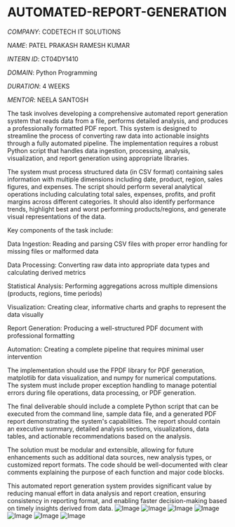 # AUTOMATED-REPORT-GENERATION

*COMPANY*: CODETECH IT SOLUTIONS

*NAME*: PATEL PRAKASH RAMESH KUMAR

*INTERN ID*: CT04DY1410

*DOMAIN*: Python Programming

*DURATION*: 4 WEEKS

*MENTOR*: NEELA SANTOSH


The task involves developing a comprehensive automated report generation system that reads data from a file, performs detailed analysis, and produces a professionally formatted PDF report. This system is designed to streamline the process of converting raw data into actionable insights through a fully automated pipeline. The implementation requires a robust Python script that handles data ingestion, processing, analysis, visualization, and report generation using appropriate libraries.

The system must process structured data (in CSV format) containing sales information with multiple dimensions including date, product, region, sales figures, and expenses. The script should perform several analytical operations including calculating total sales, expenses, profits, and profit margins across different categories. It should also identify performance trends, highlight best and worst performing products/regions, and generate visual representations of the data.

Key components of the task include:

Data Ingestion: Reading and parsing CSV files with proper error handling for missing files or malformed data

Data Processing: Converting raw data into appropriate data types and calculating derived metrics

Statistical Analysis: Performing aggregations across multiple dimensions (products, regions, time periods)

Visualization: Creating clear, informative charts and graphs to represent the data visually

Report Generation: Producing a well-structured PDF document with professional formatting

Automation: Creating a complete pipeline that requires minimal user intervention

The implementation should use the FPDF library for PDF generation, matplotlib for data visualization, and numpy for numerical computations. The system must include proper exception handling to manage potential errors during file operations, data processing, or PDF generation.

The final deliverable should include a complete Python script that can be executed from the command line, sample data file, and a generated PDF report demonstrating the system's capabilities. The report should contain an executive summary, detailed analysis sections, visualizations, data tables, and actionable recommendations based on the analysis.

The solution must be modular and extensible, allowing for future enhancements such as additional data sources, new analysis types, or customized report formats. The code should be well-documented with clear comments explaining the purpose of each function and major code blocks.

This automated report generation system provides significant value by reducing manual effort in data analysis and report creation, ensuring consistency in reporting format, and enabling faster decision-making based on timely insights derived from data.
![Image](https://github.com/user-attachments/assets/cdf8f0f7-1246-48f7-b5ca-c9c71274da71)
![Image](https://github.com/user-attachments/assets/16d602ae-230d-4052-8729-b1a088b66301)
![Image](https://github.com/user-attachments/assets/5d8b1005-c74f-4912-adfa-fa677fa924bf)
![Image](https://github.com/user-attachments/assets/839818a6-6819-4ad3-b629-598f0d83b5c6)
![Image](https://github.com/user-attachments/assets/7f1ccba9-816c-4d78-8a35-6a315abb0974)
![Image](https://github.com/user-attachments/assets/9c252772-52dd-480c-88e1-17cc912d675c)
![Image](https://github.com/user-attachments/assets/828213ec-f449-49ad-b7d6-17b68057f436)
